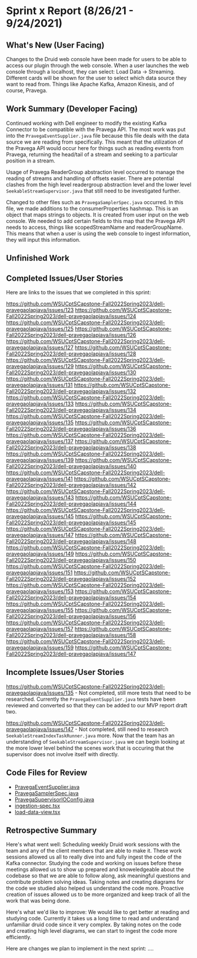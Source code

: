 # Sprint x Report (8/26/21 - 9/24/2021)

## What's New (User Facing)
Changes to the Druid web console have been made for users to be able to access our plugin through the web console. When a user launches the web console through a localhost, they can select: Load Data -> Streaming. Different cards will be shown for the user to select which data source they want to read from. Things like Apache Kafka, Amazon Kinesis, and of course, Pravega. 

## Work Summary (Developer Facing)
Continued working with Dell engineer to modify the existing Kafka Connector to be compatible with the Pravega API. The most work was put into the `PravegaEventSupplier.java` file because this file deals with the data source we are reading from specifically. This meant that the utilization of the Pravega API would occur here for things such as reading events from Pravega, returning the head/tail of a stream and seeking to a particular position in a stream.

Usage of Pravega ReaderGroup abstraction level occurred to manage the reading of streams and handling of offsets easier. There are potential clashes from the high level readergroup abstraction level and the lower level `SeekableStreamSupervisor.java` that still need to be investigated further.

Changed to other files such as `PravegaSamplerSpec.java` occurred. In this file, we made additions to the consumerProperties hashmap. This is an object that maps strings to objects. It is created from user input on the web console. We needed to add certain fields to this map that the Pravega API needs to access, things like scopedStreamName and readerGroupName. This means that when a user is using the web console to ingest information, they will input this information.

## Unfinished Work


## Completed Issues/User Stories
Here are links to the issues that we completed in this sprint:

 https://github.com/WSUCptSCapstone-Fall2022Spring2023/dell-pravegaolapjava/issues/123
 https://github.com/WSUCptSCapstone-Fall2022Spring2023/dell-pravegaolapjava/issues/124
 https://github.com/WSUCptSCapstone-Fall2022Spring2023/dell-pravegaolapjava/issues/125
 https://github.com/WSUCptSCapstone-Fall2022Spring2023/dell-pravegaolapjava/issues/126
 https://github.com/WSUCptSCapstone-Fall2022Spring2023/dell-pravegaolapjava/issues/127
 https://github.com/WSUCptSCapstone-Fall2022Spring2023/dell-pravegaolapjava/issues/128
 https://github.com/WSUCptSCapstone-Fall2022Spring2023/dell-pravegaolapjava/issues/129
 https://github.com/WSUCptSCapstone-Fall2022Spring2023/dell-pravegaolapjava/issues/130
 https://github.com/WSUCptSCapstone-Fall2022Spring2023/dell-pravegaolapjava/issues/131
 https://github.com/WSUCptSCapstone-Fall2022Spring2023/dell-pravegaolapjava/issues/132
 https://github.com/WSUCptSCapstone-Fall2022Spring2023/dell-pravegaolapjava/issues/133
 https://github.com/WSUCptSCapstone-Fall2022Spring2023/dell-pravegaolapjava/issues/134
 https://github.com/WSUCptSCapstone-Fall2022Spring2023/dell-pravegaolapjava/issues/135
 https://github.com/WSUCptSCapstone-Fall2022Spring2023/dell-pravegaolapjava/issues/136
 https://github.com/WSUCptSCapstone-Fall2022Spring2023/dell-pravegaolapjava/issues/137
 https://github.com/WSUCptSCapstone-Fall2022Spring2023/dell-pravegaolapjava/issues/138
 https://github.com/WSUCptSCapstone-Fall2022Spring2023/dell-pravegaolapjava/issues/139
 https://github.com/WSUCptSCapstone-Fall2022Spring2023/dell-pravegaolapjava/issues/140
 https://github.com/WSUCptSCapstone-Fall2022Spring2023/dell-pravegaolapjava/issues/141
 https://github.com/WSUCptSCapstone-Fall2022Spring2023/dell-pravegaolapjava/issues/142
 https://github.com/WSUCptSCapstone-Fall2022Spring2023/dell-pravegaolapjava/issues/143
 https://github.com/WSUCptSCapstone-Fall2022Spring2023/dell-pravegaolapjava/issues/144
 https://github.com/WSUCptSCapstone-Fall2022Spring2023/dell-pravegaolapjava/issues/145
 https://github.com/WSUCptSCapstone-Fall2022Spring2023/dell-pravegaolapjava/issues/145
 https://github.com/WSUCptSCapstone-Fall2022Spring2023/dell-pravegaolapjava/issues/147
 https://github.com/WSUCptSCapstone-Fall2022Spring2023/dell-pravegaolapjava/issues/148
 https://github.com/WSUCptSCapstone-Fall2022Spring2023/dell-pravegaolapjava/issues/149
 https://github.com/WSUCptSCapstone-Fall2022Spring2023/dell-pravegaolapjava/issues/150
 https://github.com/WSUCptSCapstone-Fall2022Spring2023/dell-pravegaolapjava/issues/151
 https://github.com/WSUCptSCapstone-Fall2022Spring2023/dell-pravegaolapjava/issues/152
 https://github.com/WSUCptSCapstone-Fall2022Spring2023/dell-pravegaolapjava/issues/153
 https://github.com/WSUCptSCapstone-Fall2022Spring2023/dell-pravegaolapjava/issues/154
 https://github.com/WSUCptSCapstone-Fall2022Spring2023/dell-pravegaolapjava/issues/155
 https://github.com/WSUCptSCapstone-Fall2022Spring2023/dell-pravegaolapjava/issues/156
 https://github.com/WSUCptSCapstone-Fall2022Spring2023/dell-pravegaolapjava/issues/157
 https://github.com/WSUCptSCapstone-Fall2022Spring2023/dell-pravegaolapjava/issues/158
 https://github.com/WSUCptSCapstone-Fall2022Spring2023/dell-pravegaolapjava/issues/159
 https://github.com/WSUCptSCapstone-Fall2022Spring2023/dell-pravegaolapjava/issues/147

 ## Incomplete Issues/User Stories
https://github.com/WSUCptSCapstone-Fall2022Spring2023/dell-pravegaolapjava/issues/135 - Not completed, still more tests that need to be researched. Currently the `PravegaEventSupplier.java` tests have been reviewed and converted so that they can be added to our MVP report draft two.

https://github.com/WSUCptSCapstone-Fall2022Spring2023/dell-pravegaolapjava/issues/147 - Not completed, still need to research `SeekableStreamIndexTaskRunner.java` more. Now that the team has an understanding of `SeekableStreamSupervisor.java` we can begin looking at the more lower level behind the scenes work that is occuring that the supervisor does not involve itself with directly.


## Code Files for Review
 * [PravegaEventSupplier.java](https://github.com/WSUCptSCapstone-Fall2022Spring2023/dell-pravegaolapjava/blob/pravega-connector/extensions-core/pravega-indexing-service/src/main/java/org/apache/druid/indexing/pravega/PravegaEventSupplier.java)
 * [PravegaSamplerSpec.java](https://github.com/WSUCptSCapstone-Fall2022Spring2023/dell-pravegaolapjava/blob/pravega-connector/extensions-core/pravega-indexing-service/src/main/java/org/apache/druid/indexing/pravega/PravegaSamplerSpec.java)
 * [PravegaSupervisorIOConfig.java](https://github.com/WSUCptSCapstone-Fall2022Spring2023/dell-pravegaolapjava/blob/pravega-connector/extensions-core/pravega-indexing-service/src/main/java/org/apache/druid/indexing/pravega/supervisor/PravegaSupervisorIOConfig.java)
 * [ingestion-spec.tsx](https://github.com/WSUCptSCapstone-Fall2022Spring2023/dell-pravegaolapjava/blob/pravega-connector/web-console/src/druid-models/ingestion-spec/ingestion-spec.tsx)
 * [load-data-view.tsx](https://github.com/WSUCptSCapstone-Fall2022Spring2023/dell-pravegaolapjava/blob/pravega-connector/web-console/src/views/load-data-view/load-data-view.tsx)
 
## Retrospective Summary
Here's what went well: Scheduling weekly Druid work sessions with the team and any of the client members that are able to make it. These work sessions allowed us all to really dive into and fully ingest the code of the Kafka connector. Studying the code and working on issues before these meetings allowed us to show up prepared and knoweledgeable about the codebase so that we are able to follow along, ask meaningful questions and contribute problem solving ideas. Taking notes and creating diagrams for the code we studied also helped us understand the code more. Proactive creation of issues allowed us to be more organized and keep track of all the work that was being done.

Here's what we'd like to improve: We would like to get better at reading and studying code. Currently it takes us a long time to read and understand unfamiliar druid code since it very complex. By taking notes on the code and creating high level diagrams, we can start to ingest the code more efficiently.

Here are changes we plan to implement in the next sprint: ....
